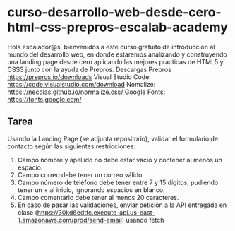 # curso-desarrollo-web-desde-cero-html-css-prepros-escalab-academy

Hola escalador@s, bienvenidos a este curso gratuito de introducción al mundo del desarrollo web, en donde estaremos analizando y construyendo una landing page desde cero aplicando las mejores practicas de HTML5 y CSS3 junto con la ayuda de Prepros.
Descargas Prepros https://prepros.io/downloads
Visual Studio Code: https://code.visualstudio.com/download
Nomalize: https://necolas.github.io/normalize.css/
Google Fonts: https://fonts.google.com/

## Tarea

Usando la Landing Page (se adjunta repositorio), validar el formulario de contacto según las siguientes restricciones:

1. Campo nombre y apellido no debe estar vacío y contener al menos un espacio.
2. Campo correo debe tener un correo válido.
3. Campo número de teléfono debe tener entre 7 y 15 dígitos, pudiendo tener un + al inicio, ignorando espacios en blanco.
4. Campo comentario debe tener al menos 20 caracteres.
5. En caso de pasar las validaciones, enviar petición a la API entregada en clase (https://30kd6edtfc.execute-api.us-east-1.amazonaws.com/prod/send-email) usando fetch
